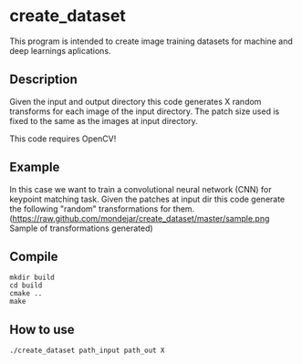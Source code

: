 # create_dataset

This program is intended to create image training datasets for machine and deep learnings aplications.

Description
-----------

Given the input and output directory this code generates X random transforms 
for each image of the input directory. The patch size used is fixed to the same as the images at input directory.

This code requires OpenCV!

Example
-------

In this case we want to train a convolutional neural network (CNN) for keypoint matching task.
Given the patches at input dir this code generate the following "random" transformations for them. 
(https://raw.github.com/mondejar/create_dataset/master/sample.png Sample of transformations generated)


Compile
-------
```
mkdir build
cd build
cmake ..
make
```

How to use
----------
```
./create_dataset path_input path_out X
```

